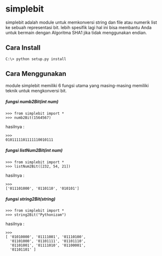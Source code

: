 simplebit
=========

simplebit adalah module untuk memkonversi string dan file atau numerik list ke sebuah representasi bit. lebih spesifik lagi hal ini bisa membantu Anda untuk bermain dengan Algoritma SHA1 jika tidak menggunakan endian.

## Cara Install
```C:\> python setup.py install```

## Cara Menggunakan
module simplebit memiliki 6 fungsi utama yang masing-masing memiliki teknik untuk mengkonversi bit.

##### fungsi numb2Bit(int num)
```
>>> from simplebit import *
>>> numb2Bit(1564567)
```
hasilnya :
```
>>> 
0101111101111110010111
```

##### fungsi listNum2Bit(int num)
```
>>> from simplebit import *
>>> listNum2Bit([232, 54, 21])
```
hasilnya :
```
>>> 
['011101000', '0110110', '010101']
```

##### fungsi string2Bit(string)
```
>>> from simplebit import *
>>> string2Bit("Pythonizam")
```
hasilnya :
```
>>>
[ '01010000', '01111001', '01110100', 
  '01101000', '01101111', '01101110', 
  '01101001', '01111010', '01100001', 
  '01101101' ]
```
